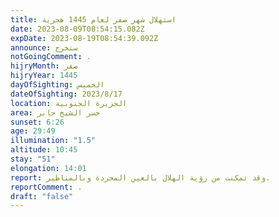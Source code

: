 ```yaml
---
title: استهلال شهر صفر لعام 1445 هجرية
date: 2023-08-09T08:54:15.082Z
expDate: 2023-08-19T08:54:39.092Z
announce: ستخرج
notGoingComment: .
hijryMonth: صفر
hijryYear: 1445
dayOfSighting: الخميس
dateOfSighting: 2023/8/17
location: الجزيرة الجنوبية
area: جسر الشيخ جابر
sunset: 6:26
age: 29:49
illumination: "1.5"
altitude: 10:45
stay: "51"
elongation: 14:01
report: وقد تمكنت من رؤية الهلال بالعين المجردة وبالمناظير.
reportComment: .
draft: "false"
---
```

